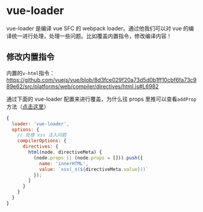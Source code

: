 # vue-loader

vue-loader 是编译 vue SFC 的 webpack loader。通过他我们可以对 vue 的编译统一进行处理，处理一些问题。比如覆盖内置指令，修改编译内容！



## 修改内置指令

内置的`v-html`指令：https://github.com/vuejs/vue/blob/8d3fce029f20a73d5d0b1ff10cbf6fa73c989e62/src/platforms/web/compiler/directives/html.js#L6982

通过下面的 vue-loader 配置来进行覆盖，为什么往 props 里推可以查看`addProp`方法（[点击这里](https://github.com/vuejs/vue/blob/8d3fce029f20a73d5d0b1ff10cbf6fa73c989e62/src/compiler/helpers.js#L23)）

```js
{
  loader: 'vue-loader',
  options: {
    // 处理 xss 注入问题
    compilerOptions: {
      directives: {
        html(node, directiveMeta) {
          (node.props || (node.props = [])).push({
            name: 'innerHTML',
            value: `xss(_s(${directiveMeta.value}))`
          });
        }
      }
    }
  }
}
```

